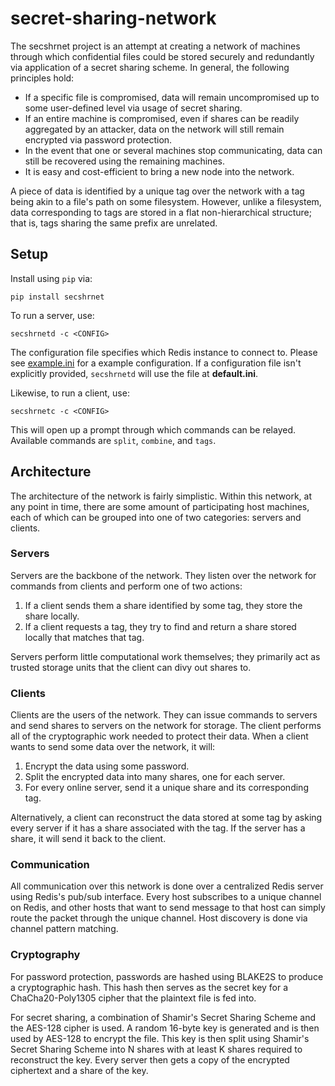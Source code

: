 # secret-sharing-network

The secshrnet project is an attempt at creating a network 
of machines through which confidential files could be stored 
securely and redundantly via application of a secret sharing scheme.
In general, the following principles hold:

* If a specific file is compromised, data will remain 
uncompromised up to some user-defined level via usage of
secret sharing.
* If an entire machine is compromised, even if shares can 
be readily aggregated by an attacker, data on the network
will still remain encrypted via password protection.
* In the event that one or several machines stop communicating, 
data can still be recovered using the remaining machines.
* It is easy and cost-efficient to bring a new node into the 
network.

A piece of data is identified by a unique tag over the network
with a tag being akin to a file's path on some filesystem. However,
unlike a filesystem, data corresponding to tags are stored in a flat 
non-hierarchical structure; that is, tags sharing the same prefix
are unrelated.

## Setup

Install using `pip` via:

```
pip install secshrnet
```

To run a server, use:

```
secshrnetd -c <CONFIG>
```

The configuration file specifies which Redis instance to connect
to. Please see [example.ini](https://github.com/dmhacker/secret-sharing-network/blob/master/example.ini) for a example configuration.
If a configuration file isn't explicitly provided, `secshrnetd`
will use the file at **default.ini**.

Likewise, to run a client, use:

```
secshrnetc -c <CONFIG>
```

This will open up a prompt through which commands can be relayed.
Available commands are `split`, `combine`, and `tags`.

## Architecture

The architecture of the network is fairly simplistic. Within this
network, at any point in time, there are some amount of participating 
host machines, each of which can be grouped into one of two categories:
servers and clients.

### Servers

Servers are the backbone of the network. They listen over the network
for commands from clients and perform one of two actions:
1. If a client sends them a share identified by some tag, they store 
the share locally.
2. If a client requests a tag, they try to find and return a share 
stored locally that matches that tag.

Servers perform little computational work themselves; they primarily
act as trusted storage units that the client can divy out shares to.

### Clients

Clients are the users of the network. They can issue commands to 
servers and send shares to servers on the network for storage. The
client performs all of the cryptographic work needed to protect
their data. When a client wants to send some data over the network,
it will:
1. Encrypt the data using some password.
2. Split the encrypted data into many shares, one for each server.
3. For every online server, send it a unique share and its 
corresponding tag.

Alternatively, a client can reconstruct the data stored at some tag 
by asking every server if it has a share associated with the tag. If
the server has a share, it will send it back to the client.

### Communication

All communication over this network is done over a centralized Redis
server using Redis's pub/sub interface. Every host subscribes to a 
unique channel on Redis, and other hosts that want to send message 
to that host can simply route the packet through the unique channel.
Host discovery is done via channel pattern matching.

### Cryptography

For password protection, passwords are hashed using BLAKE2S to produce
a cryptographic hash. This hash then serves as the secret key for a
ChaCha20-Poly1305 cipher that the plaintext file is fed into.

For secret sharing, a combination of Shamir's Secret Sharing Scheme
and the AES-128 cipher is used. A random 16-byte key is generated and is
then used by AES-128 to encrypt the file. This key is then split using
Shamir's Secret Sharing Scheme into N shares with at least K shares 
required to reconstruct the key. Every server then gets a copy of the
encrypted ciphertext and a share of the key.
